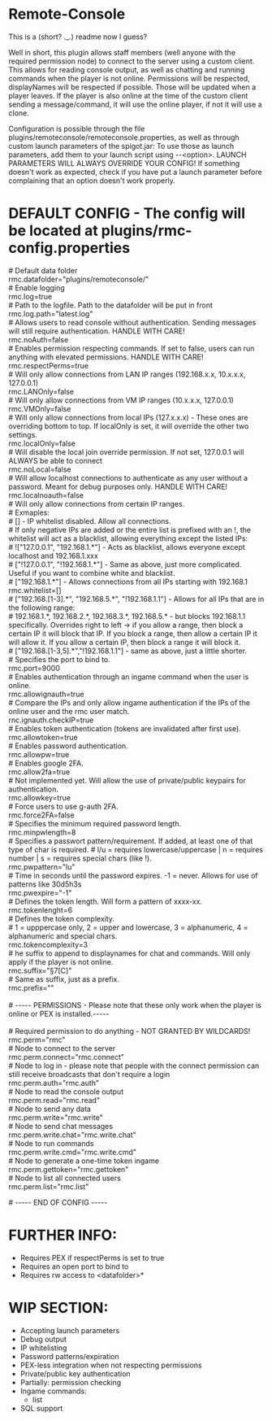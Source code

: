 # Remote-Console

This is a (short? ._.) readme now I guess?

Well in short, this plugin allows staff members (well anyone with the required permission node) to connect to the server using a custom client.
This allows for reading console output, as well as chatting and running commands when the player is not online.
Permissions will be respected, displayNames will be respected if possible. Those will be updated when a player leaves.
If the player is also online at the time of the custom client sending a message/command, it will use the online player, if not it will use a clone.

Configuration is possible through the file plugins/remoteconsole/remoteconsole.properties, as well as through custom launch parameters of the spigot.jar:
To use those as launch parameters, add them to your launch script using --\<option\>.
LAUNCH PARAMETERS WILL ALWAYS OVERRIDE YOUR CONFIG! If something doesn't work as expected, check if you have put a launch parameter before complaining that an option doesn't work properly.

# DEFAULT CONFIG - The config will be located at plugins/rmc-config.properties
\# Default data folder<br/>
rmc.datafolder="plugins/remoteconsole/"<br/>
\# Enable logging<br/>
rmc.log=true<br/>
\# Path to the logfile. Path to the datafolder will be put in front<br/>
rmc.log.path="latest.log"<br/>
\# Allows users to read console without authentication. Sending messages will still require authentication. HANDLE WITH CARE!<br/>
rmc.noAuth=false<br/>
\# Enables permission respecting commands. If set to false, users can run anything with elevated permissions. HANDLE WITH CARE!<br/>
rmc.respectPerms=true<br/>
\# Will only allow connections from LAN IP ranges (192.168.x.x, 10.x.x.x, 127.0.0.1)<br/>
rmc.LANOnly=false<br/>
\# Will only allow connections from VM IP ranges (10.x.x.x, 127.0.0.1)<br/>
rmc.VMOnly=false<br/>
\# Will only allow connections from local IPs (127.x.x.x) - These ones are overriding bottom to top. If localOnly is set, it will override the other two settings.<br/>
rmc.localOnly=false<br/>
\# Will disable the local join override permission. If not set, 127.0.0.1 will ALWAYS be able to connect<br/>
rmc.noLocal=false<br/>
\# Will allow localhost connections to authenticate as any user without a password. Meant for debug purposes only. HANDLE WITH CARE!<br/>
rmc.localnoauth=false<br/>
\# Will only allow connections from certain IP ranges.<br/>
\# Exmaples:<br/>
\# [] - IP whitelist disabled. Allow all connections.<br/>
\# If only negative IPs are added or the entire list is prefixed with an !, the whitelist will act as a blacklist, allowing everything except the listed IPs:<br/>
\# !["127.0.0.1", "192.168.1.\*"] - Acts as blacklist, allows everyone except localhost and 192.168.1.xxx<br/>
\# ["!127.0.0.1", "!192.168.1.\*"] - Same as above, just more complicated. Useful if you want to combine white and blacklist.<br/>
\# ["192.168.1.\*"] - Allows connections from all IPs starting with 192.168.1<br/>
rmc.whitelist=[]<br/>
\# ["192.168.[1-3].\*", "192.168.5.\*", "!192.168.1.1"] - Allows for all IPs that are in the following range:<br/>
\# 192.168.1.\*, 192.168.2.\*, 192.168.3.\*, 192.168.5.\* - but blocks 192.168.1.1 specifically. Overrides right to left -> if you allow a range, then block a certain IP it will block that IP. If you block a range, then allow a certain IP it will allow it. If you allow a certain IP, then block a range it will block it.<br/>
\# ["192.168.[1-3,5].\*","!192.168.1.1"] - same as above, just a little shorter.<br/>
\# Specifies the port to bind to.<br/>
rmc.port=9000<br/>
\# Enables authentication through an ingame command when the user is online.<br/>
rmc.allowignauth=true<br/>
\# Compare the IPs and only allow ingame authentication if the IPs of the online user and the rmc user match.<br/>
rnc.ignauth.checkIP=true<br/>
\# Enables token authentication (tokens are invalidated after first use).<br/>
rmc.allowtoken=true<br/>
\# Enables password authentication.<br/>
rmc.allowpw=true<br/>
\# Enables google 2FA.<br/>
rmc.allow2fa=true<br/>
\# Not implemented yet. Will allow the use of private/public keypairs for authentication.<br/>
rmc.allowkey=true<br/>
\# Force users to use g-auth 2FA.<br/>
rmc.force2FA=false<br/>
\# Specifies the minimum required password length.<br/>
rmc.minpwlength=8<br/>
\# Specifies a passwort pattern/requirement. If added, at least one of that type of char is required.
\# l/u = requires lowercase/uppercase | n = requires number | s = requires special chars (like !).<br/>
rmc.pwpattern="lu"<br/>
\# Time in seconds until the password expires. -1 = never. Allows for use of patterns like 30d5h3s<br/>
rmc.pwexpire="-1"<br/>
\# Defines the token length. Will form a pattern of xxxx-xx.<br/>
rmc.tokenlenght=6<br/>
\# Defines the token complexity.<br/>
\# 1 = upppercase only, 2 = upper and lowercase, 3 = alphanumeric, 4 = alphanumeric and special chars.<br/>
rmc.tokencomplexity=3<br/>
\# he suffix to append to displaynames for chat and commands. Will only apply if the player is not online.<br/>
rmc.suffix="§7[C]"<br/>
\# Same as suffix, just as a prefix.<br/>
rmc.prefix=""<br/><br/>
\# ----- PERMISSIONS -  Please note that these only work when the player is online or PEX is installed.-----<br/><br/>
\# Required permission to do anything - NOT GRANTED BY WILDCARDS!<br/>
rmc.perm="rmc"<br/>
\# Node to connect to the server<br/>
rmc.perm.connect="rmc.connect"<br/>
\# Node to log in - please note that people with the connect permission can still receive broadcasts that don't require a login<br/>
rmc.perm.auth="rmc.auth"<br/>
\# Node to read the console output<br/>
rmc.perm.read="rmc.read"<br/>
\# Node to send any data<br/>
rmc.perm.write="rmc.write"<br/>
\# Node to send chat messages<br/>
rmc.perm.write.chat="rmc.write.chat"<br/>
\# Node to run commands<br/>
rmc.perm.write.cmd="rmc.write.cmd"<br/>
\# Node to generate a one-time token ingame<br/>
rmc.perm.gettoken="rmc.gettoken"<br/>
\# Node to list all connected users<br/>
rmc.perm.list="rmc.list"<br/>

\# ----- END OF CONFIG -----

# FURTHER INFO:

- Requires PEX if respectPerms is set to true
- Requires an open port to bind to
- Requires rw access to \<datafolder\>*

# WIP SECTION:

- Accepting launch parameters
- Debug output
- IP whitelisting
- Password patterns/expiration
- PEX-less integration when not respecting permissions
- Private/public key authentication
- Partially: permission checking
- Ingame commands:
  - list
- SQL support
